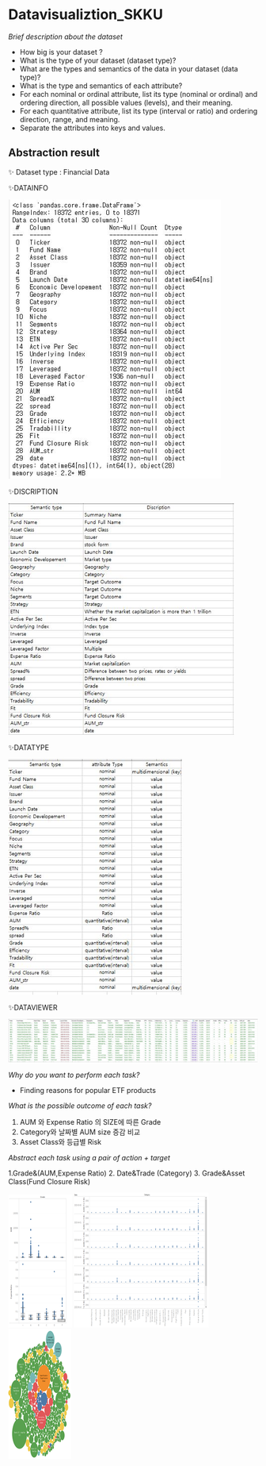 # Datavisualiztion_SKKU

_Brief description about the dataset_

- How big is your dataset ?
- What is the type of your dataset (dataset type)? 
- What are the types and semantics of the data in your dataset (data type)?
- What is the type and semantics of each attribute?
- For each nominal or ordinal attribute, list its type (nominal or ordinal) and ordering direction, all possible values (levels), and their meaning.
- For each quantitative attribute, list its type (interval or ratio) and ordering direction, range, and meaning.
- Separate the attributes into keys and values.


## Abstraction result
✨ Dataset type : Financial Data

✨DATAINFO


![DATAINFO](./datasets/datainfo.JPG)


✨DISCRIPTION


![DATADISCRIPTION](./datasets/Discription.JPG)


✨DATATYPE


![DATATYPE](./datasets/AttributeTypes.JPG)

✨DATAVIEWER


![DATAVIEW](./datasets/dataview.JPG)


_Why do you want to perform each task?_

- Finding reasons for popular ETF products

_What is the possible outcome of each task?_

1. AUM 와 Expense Ratio 의 SIZE에 따른 Grade 
2. Category와 날짜별 AUM size 증감 비교
3. Asset Class와 등급별 Risk 

_Abstract each task using a pair of action + target_

1.Grade&(AUM,Expense Ratio) 
2. Date&Trade (Category) 
3. Grade&Asset Class(Fund Closure Risk)

![DATAVIEW](./datasets/그림1.png)
![DATAVIEW](./datasets/그림2.png)
![DATAVIEW](./datasets/그림3.png)
